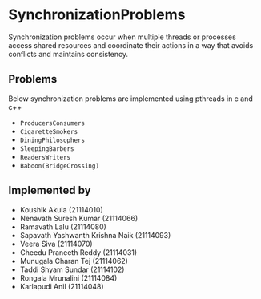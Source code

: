 # SynchronizationProblems
Synchronization problems occur when multiple threads or processes access shared resources and coordinate their actions in a way that avoids conflicts and maintains consistency.
## Problems
Below synchronization problems are implemented using pthreads in c and c++
- `ProducersConsumers` <br>
- `CigaretteSmokers` <br>
- `DiningPhilosophers` <br>
- `SleepingBarbers` <br>
- `ReadersWriters` <br>
- `Baboon(BridgeCrossing)`

## Implemented by 
- Koushik Akula (21114010)
- Nenavath Suresh Kumar (21114066)
- Ramavath Lalu (21114080)
- Sapavath Yashwanth Krishna Naik (21114093)
- Veera Siva (21114070)
- Cheedu Praneeth Reddy (21114031)
- Munugala Charan Tej (21114062)
- Taddi Shyam Sundar (21114102)
- Rongala Mrunalini (21114084)
- Karlapudi Anil (21114048)
